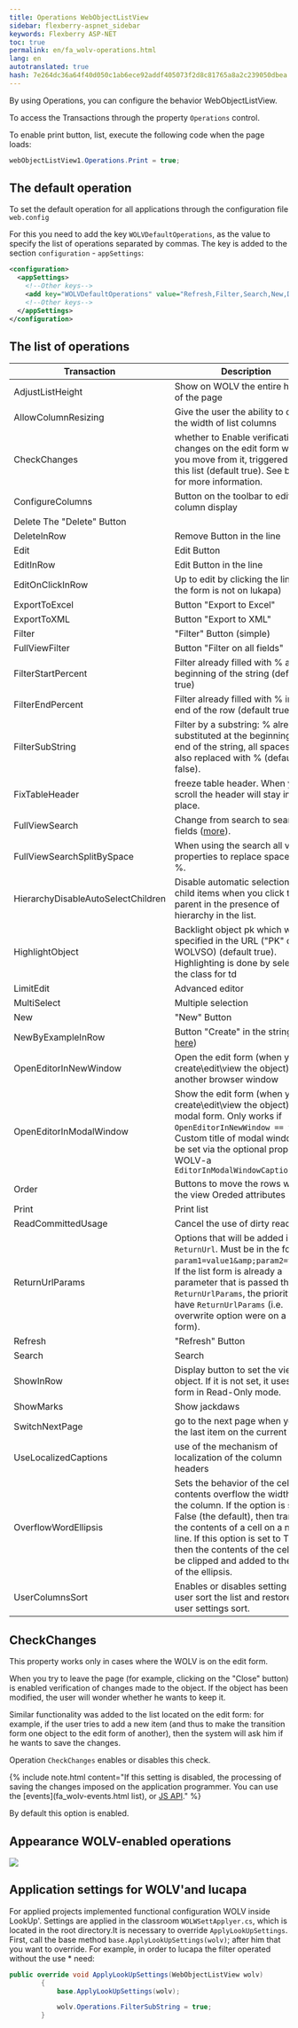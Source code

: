 ```yaml
---
title: Operations WebObjectListView
sidebar: flexberry-aspnet_sidebar
keywords: Flexberry ASP-NET
toc: true
permalink: en/fa_wolv-operations.html
lang: en
autotranslated: true
hash: 7e264dc36a64f40d050c1ab6ece92addf405073f2d8c81765a8a2c239050dbea
---
```


By using Operations, you can configure the behavior WebObjectListView.

To access the Transactions through the property `Operations` control.

To enable print button, list, execute the following code when the page loads:

```csharp
webObjectListView1.Operations.Print = true;
```

## The default operation

To set the default operation for all applications through the configuration file `web.config`

For this you need to add the key `WOLVDefaultOperations`, as the value to specify the list of operations separated by commas.
The key is added to the section `configuration` - `appSettings`:

```xml
<configuration>
  <appSettings>
    <!--Other keys-->
    <add key="WOLVDefaultOperations" value="Refresh,Filter,Search,New,Delete,ShowMarks,EditInRow,ConfigureColumns,NewByExampleInRow,ExportToExcel,AllowColumnResizing,LimitEdit,EditOnClickInRow,FixTableHeader,HighlightObject" />
    <!--Other keys-->
  </appSettings>
</configuration>
```

## The list of operations

| Transaction | Description |
| -------- | -------- |
| AdjustListHeight | Show on WOLV the entire height of the page |
| AllowColumnResizing | Give the user the ability to change the width of list columns
| CheckChanges | whether to Enable verification of changes on the edit form when you move from it, triggered by this list (default true). See below for more information. |
| ConfigureColumns | Button on the toolbar to edit the column display |
Delete The "Delete" Button |
| DeleteInRow | Remove Button in the line |
| Edit | Edit Button |
| EditInRow | Edit Button in the line |
| EditOnClickInRow | Up to edit by clicking the line (if the form is not on lukapa) |
| ExportToExcel | Button "Export to Excel" |
| ExportToXML | Button "Export to XML" |
| Filter | "Filter" Button (simple) |
| FullViewFilter | Button "Filter on all fields" |
| FilterStartPercent | Filter already filled with % at the beginning of the string (default true) |
| FilterEndPercent | Filter already filled with % in the end of the row (default true) |
| FilterSubString | Filter by a substring: % already substituted at the beginning and end of the string, all spaces are also replaced with % (default false). |
| FixTableHeader | freeze table header. When you scroll the header will stay in place. |
| FullViewSearch | Change from search to search all fields ([more](fa_wolv-search.html)). |
| FullViewSearchSplitBySpace | When using the search all view properties to replace spaces with %. |
| HierarchyDisableAutoSelectChildren | Disable automatic selection of child items when you click the parent in the presence of hierarchy in the list. |
| HighlightObject | Backlight object pk which was specified in the URL ("PK" or WOLVSO) (default true). Highlighting is done by selecting the class for td |
| LimitEdit | Advanced editor |
| MultiSelect | Multiple selection |
| New | "New" Button |
| NewByExampleInRow | Button "Create" in the string (see [here](fa_web-data-object-prototyping.html)) |
| OpenEditorInNewWindow | Open the edit form (when you create\edit\view the object) in another browser window |
| OpenEditorInModalWindow | Show the edit form (when you create\edit\view the object) in a modal form. Only works if `OpenEditorInNewWindow == true`; Custom title of modal window can be set via the optional property WOLV-a `EditorInModalWindowCaption` |
| Order | Buttons to move the rows when the view Oreded attributes |
| Print | Print list |
| ReadCommittedUsage | Cancel the use of dirty read |
| ReturnUrlParams | Options that will be added in `ReturnUrl`. Must be in the format `param1=value1&amp;param2=value2`. If the list form is already a parameter that is passed through `ReturnUrlParams`, the priority will have `ReturnUrlParams` (i.e. overwrite option were on a list form). |
| Refresh | "Refresh" Button |
| Search | Search |
| ShowInRow | Display button to set the view object. If it is not set, it uses edit form in Read-Only mode. |
| ShowMarks | Show jackdaws |
| SwitchNextPage | go to the next page when you edit the last item on the current page |
| UseLocalizedCaptions | use of the mechanism of localization of the column headers |
| OverflowWordEllipsis | Sets the behavior of the cell contents overflow the width of the column. If the option is set to False (the default), then transfer the contents of a cell on a new line. If this option is set to True, then the contents of the cell will be clipped and added to the end of the ellipsis. |
| UserColumnsSort | Enables or disables setting the user sort the list and restore the user settings sort. |

## CheckChanges

This property works only in cases where the WOLV is on the edit form.

When you try to leave the page (for example, clicking on the "Close" button) is enabled verification of changes made to the object. If the object has been modified, the user will wonder whether he wants to keep it.

Similar functionality was added to the list located on the edit form: for example, if the user tries to add a new item (and thus to make the transition form one object to the edit form of another), then the system will ask him if he wants to save the changes.

Operation `CheckChanges` enables or disables this check.

{% include note.html content="If this setting is disabled, the processing of saving the changes imposed on the application programmer.
You can use the [events](fa_wolv-events.html list), or [JS API](fa_js-api-wolv.html)." %}

By default this option is enabled.

## Appearance WOLV-enabled operations

![](/images/pages/products/flexberry-aspnet/controls/wolv/all-operations-wolv.png)

## Application settings for WOLV'and lucapa

For applied projects implemented functional configuration WOLV inside LookUp'. Settings are applied in the classroom
`WOLWSettApplyer.cs`, which is located in the root directory.It is necessary to override `ApplyLookUpSettings`.
First, call the base method `base.ApplyLookUpSettings(wolv)`; after him that you want to override.
For example, in order to lucapa the filter operated without the use * need:

```csharp
public override void ApplyLookUpSettings(WebObjectListView wolv)
        {
            base.ApplyLookUpSettings(wolv);

            wolv.Operations.FilterSubString = true;
        }
```



